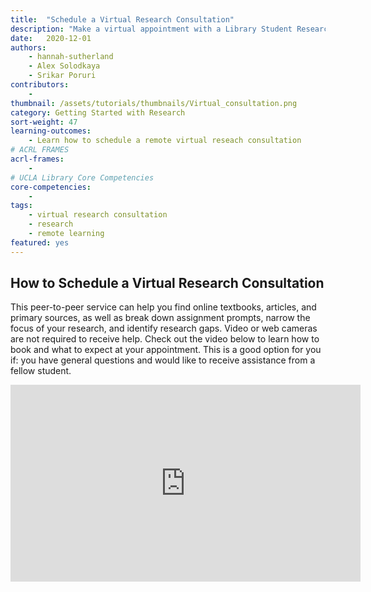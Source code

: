 ```yaml
---
title:  "Schedule a Virtual Research Consultation"
description: "Make a virtual appointment with a Library Student Research Assistant!"
date:   2020-12-01
authors: 
    - hannah-sutherland
    - Alex Solodkaya
    - Srikar Poruri
contributors:
    - 
thumbnail: /assets/tutorials/thumbnails/Virtual_consultation.png
category: Getting Started with Research
sort-weight: 47
learning-outcomes:
    - Learn how to schedule a remote virtual reseach consultation 
# ACRL FRAMES
acrl-frames:
    -
# UCLA Library Core Competencies
core-competencies:
    - 
tags:
    - virtual research consultation 
    - research
    - remote learning
featured: yes
---
```

<h2>How to Schedule a Virtual Research Consultation</h2>
<p >This peer-to-peer service can help you find online textbooks, articles, and primary sources, as well as break down assignment prompts, narrow the focus of your research, and identify research gaps. Video or web cameras are not required to receive help. Check out the video below to learn how to book and what to expect at your appointment. This is a good option for you if: you have general questions and would like to receive assistance from a fellow student. </p>

<div class="embed-responsive embed-responsive-16by9">
  <iframe width="560" height="315" src="https://www.youtube.com/embed/6OAYH2md1rs" frameborder="0" allow="accelerometer; autoplay; clipboard-write; encrypted-media; gyroscope; picture-in-picture" allowfullscreen></iframe>
</div>
